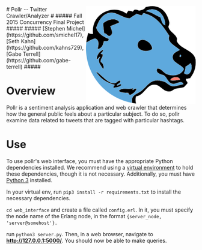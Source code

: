 <img align="right" height="260" src="web_interface/static/pollr_head.png">
# Pollr -- Twitter Crawler/Analyzer #
##### Fall 2015 Concurrency Final Project #####
##### [Stephen Michel](https://github.com/smichel17), [Seth Kahn](https://github.com/kahns729), [Gabe Terrell](https://github.com/gabe-terrell) #####

# Overview
Pollr is a sentiment analysis application and web crawler that determines how the general public feels about a particular subject. To do so, pollr examine data related to tweets that are tagged with particular hashtags.

# Use
To use pollr's web interface, you must have the appropriate Python dependencies installed. We recommend using a [virtual environment](https://virtualenv.readthedocs.org/en/latest/) to hold these dependencies, though it is not necessary. Additionally, you must have [Python 3](https://www.python.org/download/releases/3.0/) installed.

In your virtual env, run
`pip3 install -r requirements.txt`
to install the necessary dependencies.

`cd web_interface` and create a file called `config.erl`. In it, you must specify the node name of the Erlang node, in the format `{server_node, 'server@somehost'}.`

run `python3 server.py`. Then, in a web browser, navigate to __http://127.0.0.1:5000/__. You should now be able to make queries.